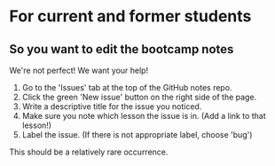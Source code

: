 # For current and former students 
## So you want to edit the bootcamp notes

We're not perfect! We want your help!

1. Go to the 'Issues' tab at the top of the GitHub notes repo.
2. Click the green 'New issue' button on the right side of the page.
3. Write a descriptive title for the issue you noticed.
4. Make sure you note which lesson the issue is in. (Add a link to that lesson!)
5. Label the issue. (If there is not appropriate label, choose 'bug')
<!-- 1. Clone the notes to your local.
2. Create a branch and name it the lesson you're editing:
  `git checkout -b 6.19-intro-to-firebase`
  `git checkout -b 3.13-emmet`
  `git checkout -b 5.1-intro-to-jquery master`
  * (if you're not already on `master`, add the word `master` after the name of the new branch you're creating so the base is `master` and not from wherever you are right now.)
3. Make your changes. Add, commit (with a message about what's being changed e.g. `fixing typo in deploy section`) and push to `6.19-intro-to-firebase` (or whatever your branch is called).
4. Check that your changes look how they should.
5. Create a pull request and tag an instructor as a reviewer.
6. Add flags for the kind of pull request it is.
7. An instructor will review it and might ask for changes. 
8. When the changes are made, an instructor will merge it into master.
9. DELETE THE BRANCH FROM GITHUB AND YOUR LOCAL.
10. Thank you!

# For instructors

1. Clone the notes to your local.
2. Create a branch and name it the lesson you're editing:
  `git checkout -b 6.19-intro-to-firebase`
  `git checkout -b 3.13-emmet`
  `git checkout -b 5.1-intro-to-jquery master`
  * (if you're not already on `master`, add the word `master` after the name of the new branch you're creating so the base is `master` and not from wherever you are right now.)
3. Make your changes. Add, commit (with a message about what's being changed e.g. `fixing typo in deploy section`) and push to `6.19-intro-to-firebase` (or whatever your branch is called).
4. Check that your changes look how they should.
5. Create a pull request and tag a team member was a reviewer.
6. Add flags for the kind of pull request it is.
7. A team member will review it and might ask for changes. 
8. When the changes are made, a team member merge it into master.
9. DELETE THE BRANCH FROM GITHUB AND YOUR LOCAL.

## So you want to add a lesson
1. Clone the notes to your local.
2. Create a branch on your local prepended by `new-` and the lesson number and name. (e.g. `07-react-and-firebase/new-6.23-something-new-about-firebase`).
  (We don't necessarily teach them in numerical order.)
3. Add, commit, push to `new-6.23-something-new-about-firebase`
4. Check that your changes look how they should.
5. Create a pull request and tag a team member was a reviewer.
6. Fix any errors they ask you to fix.
7. Have a team member merge it into master.
8. DELETE THE BRANCH FROM GITHUB AND YOUR LOCAL.

## So you want to rename a lesson
1. Don't.
2. (Optional) Bring up that you think a lesson should be renamed in the L10.
3. (Optional) Get approval from bootcamp leads to change the name.
4. (Optional) Change the file name on your local and push to GitHub with the old title in the branch name (e.g. `6.1-functional-programming`).
5. (Optional) Talk to the bootcamp operations manager about what they need to do to make the update with the PCC. -->

This should be a relatively rare occurrence.
<!-- 
## So you want to remove a lesson
1. Identify the lesson we no longer teach (e.g. `6.1-functional-programming`)
2. Prepend the filename with an `X-`
3. Put it in the deadzone.
4. (Optional) Replace it with another lesson with the same number `6.1-advanced-array-methods`

Every bootcamp we will go through and change any file numbers that need changing. This should be infrequent.

flag | meaning
---|---
`new-` | a new lesson
`X-`| a lesson we no longer teach
 -->
